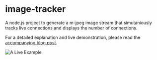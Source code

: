 image-tracker
=============

A node.js project to generate a m-jpeg image stream that simutaniously tracks live connections and displays the number of connections.

For a detailed explanation and live demonstration, please read the [accompanying blog post](http://minipenguin.com/?p=647).

![A Live Example](http://minipenguin.com:9192/online.png "If you see this picture, it is a live demonstration of this project.")
